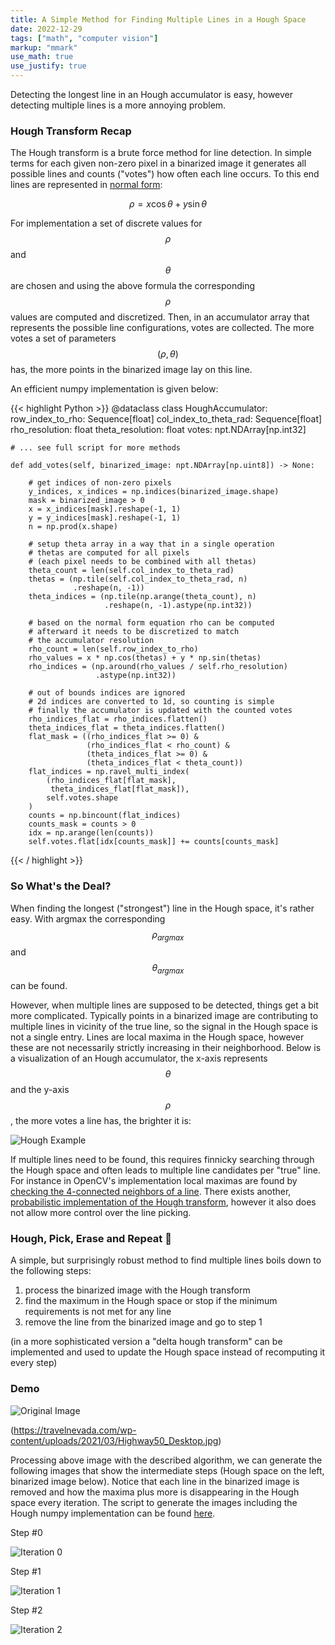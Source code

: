 ```yaml
---
title: A Simple Method for Finding Multiple Lines in a Hough Space
date: 2022-12-29
tags: ["math", "computer vision"]
markup: "mmark"
use_math: true
use_justify: true
---
```


Detecting the longest line in an Hough accumulator is easy, however detecting multiple lines is a more annoying problem.

<!--more-->



### Hough Transform Recap

The Hough transform is a brute force method for line detection. In simple terms for each given non-zero pixel in a binarized image it generates all possible lines and counts ("votes") how often each line occurs. To this end lines are represented in [normal form](https://en.wikipedia.org/wiki/Line_(geometry)#Hesse_normal_form):

$$
\rho = x \cos \theta + y \sin \theta
$$

For implementation a set of discrete values for $$\rho$$ and $$\theta$$ are chosen and using the above formula the corresponding $$\rho$$ values are computed and discretized. Then, in an accumulator array that represents the possible line configurations, votes are collected. The more votes a set of parameters $$(\rho, \theta)$$ has, the more points in the binarized image lay on this line.

An efficient numpy implementation is given below:


{{< highlight Python >}}
@dataclass
class HoughAccumulator:
    row_index_to_rho: Sequence[float]
    col_index_to_theta_rad: Sequence[float]
    rho_resolution: float
    theta_resolution: float
    votes: npt.NDArray[np.int32]

    # ... see full script for more methods

    def add_votes(self, binarized_image: npt.NDArray[np.uint8]) -> None:

        # get indices of non-zero pixels
        y_indices, x_indices = np.indices(binarized_image.shape)
        mask = binarized_image > 0
        x = x_indices[mask].reshape(-1, 1)
        y = y_indices[mask].reshape(-1, 1)
        n = np.prod(x.shape)

        # setup theta array in a way that in a single operation
        # thetas are computed for all pixels
        # (each pixel needs to be combined with all thetas)
        theta_count = len(self.col_index_to_theta_rad)
        thetas = (np.tile(self.col_index_to_theta_rad, n)
                  .reshape(n, -1))
        theta_indices = (np.tile(np.arange(theta_count), n)
                         .reshape(n, -1).astype(np.int32))

        # based on the normal form equation rho can be computed
        # afterward it needs to be discretized to match
        # the accumulator resolution
        rho_count = len(self.row_index_to_rho)
        rho_values = x * np.cos(thetas) + y * np.sin(thetas)
        rho_indices = (np.around(rho_values / self.rho_resolution)
                       .astype(np.int32))

        # out of bounds indices are ignored
        # 2d indices are converted to 1d, so counting is simple
        # finally the accumulator is updated with the counted votes
        rho_indices_flat = rho_indices.flatten()
        theta_indices_flat = theta_indices.flatten()
        flat_mask = ((rho_indices_flat >= 0) &
                     (rho_indices_flat < rho_count) &
                     (theta_indices_flat >= 0) &
                     (theta_indices_flat < theta_count))
        flat_indices = np.ravel_multi_index(
            (rho_indices_flat[flat_mask],
             theta_indices_flat[flat_mask]),
            self.votes.shape
        )
        counts = np.bincount(flat_indices)
        counts_mask = counts > 0
        idx = np.arange(len(counts))
        self.votes.flat[idx[counts_mask]] += counts[counts_mask]
{{< / highlight >}}



### So What's the Deal?

When finding the longest ("strongest") line in the Hough space, it's rather easy. With argmax the corresponding $$\rho_{argmax}$$ and $$\theta_{argmax}$$ can be found.

However, when multiple lines are supposed to be detected, things get a bit more complicated. Typically points in a binarized image are contributing to multiple lines in vicinity of the true line, so the signal in the Hough space is not a single entry. Lines are local maxima in the Hough space, however these are not necessarily strictly increasing in their neighborhood. Below is a visualization of an Hough accumulator, the x-axis represents $$\theta$$ and the y-axis $$\rho$$, the more votes a line has, the brighter it is:

![Hough Example](data/hough0.png)


If multiple lines need to be found, this requires finnicky searching through the Hough space and often leads to multiple line candidates per "true" line. For instance in OpenCV's implementation local maximas are found by [checking the 4-connected neighbors of a line](https://github.com/opencv/opencv/blob/725e440d278aca07d35a5e8963ef990572b07316/modules/imgproc/src/hough.cpp#L95-L108). There exists another, [probabilistic implementation of the Hough transform](https://docs.opencv.org/4.7.0/dd/d1a/group__imgproc__feature.html#ga46b4e588934f6c8dfd509cc6e0e4545a), however it also does not allow more control over the line picking.



### Hough, Pick, Erase and Repeat 🔁

A simple, but surprisingly robust method to find multiple lines boils down to the following steps:

1. process the binarized image with the Hough transform
2. find the maximum in the Hough space or stop if the minimum requirements is not met for any line
3. remove the line from the binarized image and go to step 1

(in a more sophisticated version a "delta hough transform" can be implemented and used to update the Hough space instead of recomputing it every step)

### Demo

![Original Image](data/highway50_cropped.jpg)

(https://travelnevada.com/wp-content/uploads/2021/03/Highway50_Desktop.jpg)

Processing above image with the described algorithm, we can generate the following images that show the intermediate steps (Hough space on the left, binarized image below). Notice that each line in the binarized image is removed and how the maxima plus more is disappearing in the Hough space every iteration. The script to generate the images including the Hough numpy implementation can be found [here](data/simple_hough_multiline.py).

Step #0

![Iteration 0](data/iteration0.png)


Step #1

![Iteration 1](data/iteration1.png)


Step #2

![Iteration 2](data/iteration2.png)

